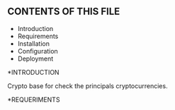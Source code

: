 CONTENTS OF THIS FILE
---------------------

 * Introduction
 * Requirements
 * Installation
 * Configuration
 * Deployment
 
*INTRODUCTION

Crypto base for check the principals cryptocurrencies.

*REQUERIMENTS

